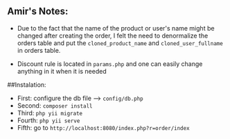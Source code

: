 ## Amir's Notes:
* Due to the fact that the name of the product or user's name might be changed after creating the order, I felt the need to denormalize the orders table and put  the  `cloned_product_name` and `cloned_user_fullname` in orders table.

* Discount rule is located in `params.php` and one can easily change anything in it when it is needed

##Instalation:
* First: configure the db file --> `config/db.php`
* Second: `composer install`
* Third: `php yii migrate`
* Fourth: `php yii serve`
* Fifth: go to `http://localhost:8080/index.php?r=order/index`



